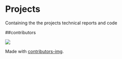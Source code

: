 # Projects
Containing the the projects technical reports and code

##contributors
<!-- Copy-paste in your Readme.md file -->

<a href = "https://github.com/Osama-Elzekred/Projects/graphs/contributors">
  <img src = "https://contrib.rocks/image?repo = Osama-Elzekred/Projects"/>
</a>

Made with [contributors-img](https://contrib.rocks).
